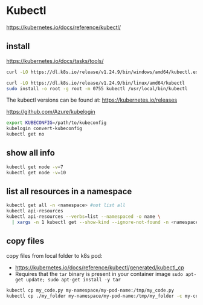 # Kubectl
https://kubernetes.io/docs/reference/kubectl/

## install
https://kubernetes.io/docs/tasks/tools/
```sh
curl -LO https://dl.k8s.io/release/v1.24.9/bin/windows/amd64/kubectl.exe

curl -LO https://dl.k8s.io/release/v1.24.9/bin/linux/amd64/kubectl
sudo install -o root -g root -m 0755 kubectl /usr/local/bin/kubectl
```
The kubectl versions can be found at: https://kubernetes.io/releases

https://github.com/Azure/kubelogin
```sh
export KUBECONFIG=/path/to/kubeconfig
kubelogin convert-kubeconfig
kubectl get no
```

## show all info
```sh
kubectl get node -v=7
kubectl get node -v=10
```

## list all resources in a namespace
```sh
kubectl get all -n <namespace> #not list all
kubectl api-resources
kubectl api-resources --verbs=list --namespaced -o name \
  | xargs -n 1 kubectl get --show-kind --ignore-not-found -n <namespace>
```

## copy files
copy files from local folder to k8s pod:
- https://kubernetes.io/docs/reference/kubectl/generated/kubectl_cp
- Requires that the `tar` binary is present in your container image `sudo apt-get update; sudo apt-get install -y tar`
```sh
kubectl cp my_code.py my-namespace/my-pod-name:/tmp/my_code.py
kubectl cp ./my_folder my-namespace/my-pod-name:/tmp/my_folder -c my-container
```
